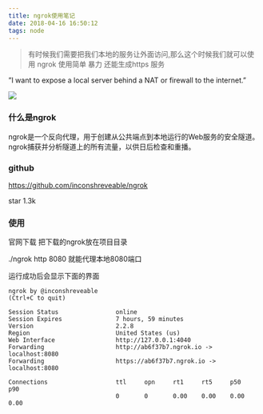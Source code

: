 ```yaml
---
title: ngrok使用笔记
date: 2018-04-16 16:50:12
tags: node
---
```


> 有时候我们需要把我们本地的服务让外面访问,那么这个时候我们就可以使用 ngrok 使用简单 暴力 还能生成https 服务


”I want to expose a local server behind a NAT or firewall to the internet.”

![](https://camo.githubusercontent.com/f2d698991e6a0411680413ebcc15a6460b8beda3/68747470733a2f2f6e67726f6b2e636f6d2f7374617469632f696d672f6f766572766965772e706e67)

### 什么是ngrok

ngrok是一个反向代理，用于创建从公共端点到本地运行的Web服务的安全隧道。
ngrok捕获并分析隧道上的所有流量，以供日后检查和重播。

### github

https://github.com/inconshreveable/ngrok

star 1.3k 

<!--more-->

### 使用

官网下载  把下载的ngrok放在项目目录

./ngrok http 8080 就能代理本地8080端口

运行成功后会显示下面的界面

```
ngrok by @inconshreveable                                       (Ctrl+C to quit)

Session Status                online
Session Expires               7 hours, 59 minutes
Version                       2.2.8
Region                        United States (us)
Web Interface                 http://127.0.0.1:4040
Forwarding                    http://ab6f37b7.ngrok.io -> localhost:8080
Forwarding                    https://ab6f37b7.ngrok.io -> localhost:8080

Connections                   ttl     opn     rt1     rt5     p50     p90
                              0       0       0.00    0.00    0.00    0.00
```
